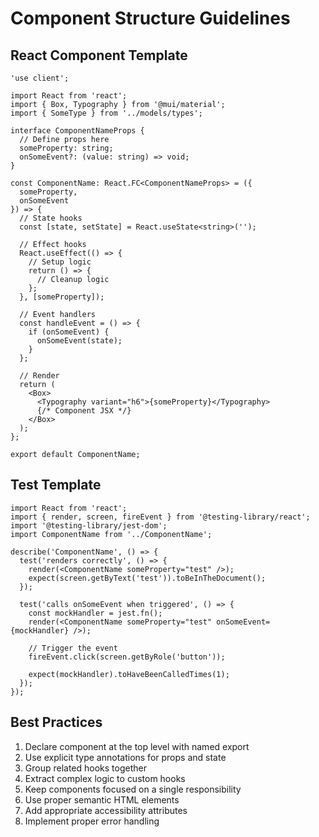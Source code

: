 # Component Structure Guidelines

## React Component Template

```tsx
'use client';

import React from 'react';
import { Box, Typography } from '@mui/material';
import { SomeType } from '../models/types';

interface ComponentNameProps {
  // Define props here
  someProperty: string;
  onSomeEvent?: (value: string) => void;
}

const ComponentName: React.FC<ComponentNameProps> = ({
  someProperty,
  onSomeEvent
}) => {
  // State hooks
  const [state, setState] = React.useState<string>('');
  
  // Effect hooks
  React.useEffect(() => {
    // Setup logic
    return () => {
      // Cleanup logic
    };
  }, [someProperty]);
  
  // Event handlers
  const handleEvent = () => {
    if (onSomeEvent) {
      onSomeEvent(state);
    }
  };
  
  // Render
  return (
    <Box>
      <Typography variant="h6">{someProperty}</Typography>
      {/* Component JSX */}
    </Box>
  );
};

export default ComponentName;
```

## Test Template

```tsx
import React from 'react';
import { render, screen, fireEvent } from '@testing-library/react';
import '@testing-library/jest-dom';
import ComponentName from '../ComponentName';

describe('ComponentName', () => {
  test('renders correctly', () => {
    render(<ComponentName someProperty="test" />);
    expect(screen.getByText('test')).toBeInTheDocument();
  });

  test('calls onSomeEvent when triggered', () => {
    const mockHandler = jest.fn();
    render(<ComponentName someProperty="test" onSomeEvent={mockHandler} />);
    
    // Trigger the event
    fireEvent.click(screen.getByRole('button'));
    
    expect(mockHandler).toHaveBeenCalledTimes(1);
  });
});
```

## Best Practices

1. Declare component at the top level with named export
2. Use explicit type annotations for props and state
3. Group related hooks together
4. Extract complex logic to custom hooks
5. Keep components focused on a single responsibility
6. Use proper semantic HTML elements
7. Add appropriate accessibility attributes
8. Implement proper error handling 
